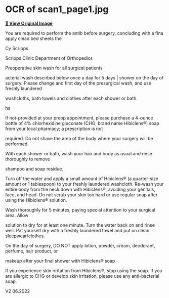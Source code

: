 # OCR of scan1_page1.jpg

**[📸 View Original Image](../images/scan1_page1.jpg)**

You are required to perform the antib
before surgery, concluding with a fina
apply clean bed sheets the

Cy Scripps

Scripps Clinic
Department of Orthopedics

Preoperative skin wash for all surgical patients

acterial wash described below once a day for 5 days
| shower on the day of surgery. Please change and
first day of the presurgical wash, and use freshly laundered

washcloths, bath towels and clothes after each shower or bath.

hs

If not-provided at your preop appointment, please purchase a 4-ounce bottle of 4% chlorhexidine
gluconate (CHG, brand name Hibiclens®) soap from your local pharmacy; a prescription is not

required.
Do not shave the area of the body where your surgery will be performed.

With each shower or bath, wash your hair and body as usual and rinse thoroughly to remove

shampoo and soap residue.

Turn off the water and apply a small amount of Hibiclens® (a quarter-size amount or 1
tablespoon) to your freshly laundered washcloth. Re-wash your entire body from the neck down
with Hibiclens®, avoiding your genitals, face, and head. Do not scrub your skin too hard or use
regular soap after using the Hibiclens® solution.

Wash thoroughly for 5 minutes, paying special attention to your surgical area. Allow

solution to dry for at least one minute.
Turn the water back on and rinse well.
Pat yourself dry with a freshly laundered towel and put on clean sleepwear/clothes.

On the day of surgery, DO NOT apply lotion, powder, cream, deodorant, perfume, hair product, or

makeup after your final shower with Hibiclens® soap

If you experience skin irritation from Hibiclens®, stop using the soap. If you are allergic to
CHG or develop skin irritation, please use any anti-bacterial soap.

V2 06.2022
